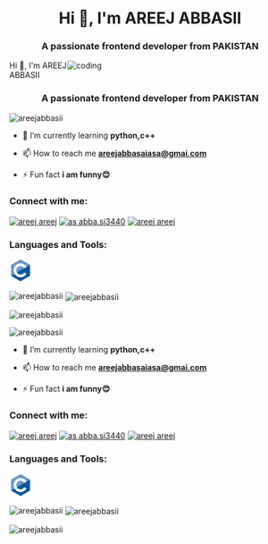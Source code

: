 <h1 align="center">Hi 👋, I'm AREEJ ABBASII</h1>
<h3 align="center">A passionate frontend developer from PAKISTAN</h3>
<img align="right"alt="coding"width="400"src="<h1 align="center">Hi 👋, I'm AREEJ ABBASII</h1>
<h3 align="center">A passionate frontend developer from PAKISTAN</h3>

<p align="left"> <img src="https://komarev.com/ghpvc/?username=areejabbasii&label=Profile%20views&color=0e75b6&style=flat" alt="areejabbasii" /> </p>

- 🌱 I’m currently learning **python,c++**

- 📫 How to reach me **areejabbasaiasa@gmai.com**

- ⚡ Fun fact **i am funny😊**

<h3 align="left">Connect with me:</h3>
<p align="left">
<a href="https://linkedin.com/in/areej areej" target="blank"><img align="center" src="https://raw.githubusercontent.com/rahuldkjain/github-profile-readme-generator/master/src/images/icons/Social/linked-in-alt.svg" alt="areej areej" height="30" width="40" /></a>
<a href="https://instagram.com/as abba.si3440" target="blank"><img align="center" src="https://raw.githubusercontent.com/rahuldkjain/github-profile-readme-generator/master/src/images/icons/Social/instagram.svg" alt="as abba.si3440" height="30" width="40" /></a>
<a href="https://www.youtube.com/c/areej areej" target="blank"><img align="center" src="https://raw.githubusercontent.com/rahuldkjain/github-profile-readme-generator/master/src/images/icons/Social/youtube.svg" alt="areej areej" height="30" width="40" /></a>
</p>

<h3 align="left">Languages and Tools:</h3>
<p align="left"> <a href="https://www.cprogramming.com/" target="_blank" rel="noreferrer"> <img src="https://raw.githubusercontent.com/devicons/devicon/master/icons/c/c-original.svg" alt="c" width="40" height="40"/> </a> </p>

<p><img align="left" src="https://github-readme-stats.vercel.app/api/top-langs?username=areejabbasii&show_icons=true&locale=en&layout=compact" alt="areejabbasii" /></p>

<p>&nbsp;<img align="center" src="https://github-readme-stats.vercel.app/api?username=areejabbasii&show_icons=true&locale=en" alt="areejabbasii" /></p>

<p><img align="center" src="https://github-readme-streak-stats.herokuapp.com/?user=areejabbasii&" alt="areejabbasii" /></p>
<p align="left"> <img src="https://komarev.com/ghpvc/?username=areejabbasii&label=Profile%20views&color=0e75b6&style=flat" alt="areejabbasii" /> </p>

- 🌱 I’m currently learning **python,c++**

- 📫 How to reach me **areejabbasaiasa@gmai.com**

- ⚡ Fun fact **i am funny😊**

<h3 align="left">Connect with me:</h3>
<p align="left">
<a href="https://linkedin.com/in/areej areej" target="blank"><img align="center" src="https://raw.githubusercontent.com/rahuldkjain/github-profile-readme-generator/master/src/images/icons/Social/linked-in-alt.svg" alt="areej areej" height="30" width="40" /></a>
<a href="https://instagram.com/as abba.si3440" target="blank"><img align="center" src="https://raw.githubusercontent.com/rahuldkjain/github-profile-readme-generator/master/src/images/icons/Social/instagram.svg" alt="as abba.si3440" height="30" width="40" /></a>
<a href="https://www.youtube.com/c/areej areej" target="blank"><img align="center" src="https://raw.githubusercontent.com/rahuldkjain/github-profile-readme-generator/master/src/images/icons/Social/youtube.svg" alt="areej areej" height="30" width="40" /></a>
</p>

<h3 align="left">Languages and Tools:</h3>
<p align="left"> <a href="https://www.cprogramming.com/" target="_blank" rel="noreferrer"> <img src="https://raw.githubusercontent.com/devicons/devicon/master/icons/c/c-original.svg" alt="c" width="40" height="40"/> </a> </p>

<p><img align="left" src="https://github-readme-stats.vercel.app/api/top-langs?username=areejabbasii&show_icons=true&locale=en&layout=compact" alt="areejabbasii" /></p>

<p>&nbsp;<img align="center" src="https://github-readme-stats.vercel.app/api?username=areejabbasii&show_icons=true&locale=en" alt="areejabbasii" /></p>

<p><img align="center" src="https://github-readme-streak-stats.herokuapp.com/?user=areejabbasii&" alt="areejabbasii" /></p>
